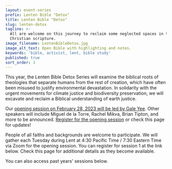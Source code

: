 ```yaml
---
layout: event-series
prefix: Lenten Bible "Detox"
title: Lenten Bible "Detox"
slug: lenten-detox
tagline: >-
  All are welcome on this journey to reclaim some neglected spaces in the
  Christian scripture.
image_filename: LentenBibleDetox.jpg
image_alt_text: Open Bible with highlighting and notes.
keywords: 'bible, activist, lent, bible study'
published: true
sort_order: 3
---
```

This year, the Lenten Bible Detox Series will examine the biblical roots of theologies that separate humans from the rest of creation, which have often been misused to justify environmental devastation. In solidarity with the urgent movements for climate justice and biodiversity preservation, we will excavate and reclaim a Biblical understanding of earth justice.

Our [opening session on February 28, 2023 will be led by Gale Yee](https://clbsj.org/events/2023/02/28/reclaiming-the-bible-for-earth-justice-opening-session/). Other speakers will include  Miguel de la Torre, Rachel Mikva, Brian Tipton, and more to be announced. [Register for the opening session](https://us02web.zoom.us/meeting/register/tZUud-utrj0jG9AKDqvHuYgOD63vFt4ect-Q) or check this page for updates!

People of all faiths and backgrounds are welcome to participate. We will gather each Tuesday during Lent at 4:30 Pacific Time / 7:30 Eastern Time via Zoom for the opening session. You can register for session 1 at the link below. Check this page for additional details as they become available.

You can also access past years' sessions below.
